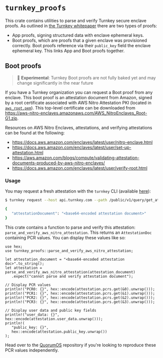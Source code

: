 # `turnkey_proofs`

This crate contains utilities to parse and verify Turnkey secure enclave proofs. As outlined in [the Turnkey whitepaper](https://whitepaper.turnkey.com) there are two types of proofs:
* App proofs, signing structured data with enclave ephemeral keys.
* Boot proofs, which are proofs that a given enclave was provisioned correctly. Boot proofs reference via their `public_key` field the enclave ephemeral key. This links App and Boot proofs together.

## Boot proofs

> 🚧 **Experimental**: Turnkey Boot proofs are not fully baked yet and may change significantly in the near future

If you have a Turnkey organization you can request a Boot proof from any enclave. This boot proof is an attestation document from Amazon, signed by a root certificate associated with AWS Nitro Attestation PKI (located in [`aws_root.pem`](./static/aws_root.pem)). This top-level certificate can be downloaded from <https://aws-nitro-enclaves.amazonaws.com/AWS_NitroEnclaves_Root-G1.zip>.

Resources on AWS Nitro Enclaves, attestations, and verifying attestations can be found at the following:

- <https://docs.aws.amazon.com/enclaves/latest/user/nitro-enclave.html>
- <https://docs.aws.amazon.com/enclaves/latest/user/set-up-attestation.html>
- <https://aws.amazon.com/blogs/compute/validating-attestation-documents-produced-by-aws-nitro-enclaves/>
- <https://docs.aws.amazon.com/enclaves/latest/user/verify-root.html>

### Usage

You may request a fresh attestation with the `turnkey` CLI (available [here](https://github.com/tkhq/tkcli)):
```sh
$ turnkey request --host api.turnkey.com --path /public/v1/query/get_attestation --body '{ "organizationId": "<your organization ID>", "enclaveType": "signer" }' --organization <your organization ID>

{
   "attestationDocument": "<base64-encoded attestation document>"
}
```

This crate contains a function to parse and verify this attestation: `parse_and_verify_aws_nitro_attestation`. This returns an `AttestationDoc` containing PCR values. You can display these values like so:

```rust,no_run
use hex;
use turnkey_proofs::parse_and_verify_aws_nitro_attestation;

let attestation_document = "<base64-encoded attestation doc>".to_string();
let attestation = parse_and_verify_aws_nitro_attestation(attestation_document)
   .expect("cannot parse and verify attestation document");

// Display PCR values
println!("PCR0: {}", hex::encode(attestation.pcrs.get(&0).unwrap()));
println!("PCR1: {}", hex::encode(attestation.pcrs.get(&1).unwrap()));
println!("PCR2: {}", hex::encode(attestation.pcrs.get(&2).unwrap()));
println!("PCR3: {}", hex::encode(attestation.pcrs.get(&3).unwrap()));

// Display user data and public key fields
println!("user_data: {}", hex::encode(attestation.user_data.unwrap()));
println!(
   "public_key: {}",
   hex::encode(attestation.public_key.unwrap())
);
```

Head over to the [QuorumOS](https://github.com/tkhq/qos) repository if you're looking to reproduce these PCR values independently.
